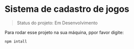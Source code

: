 <h1>Sistema de cadastro de jogos</h1>

>Status do projeto: Em Desenvolvimento

Para rodar esse projeto na sua máquina, ppor favor digite:

```
npm intall
```
